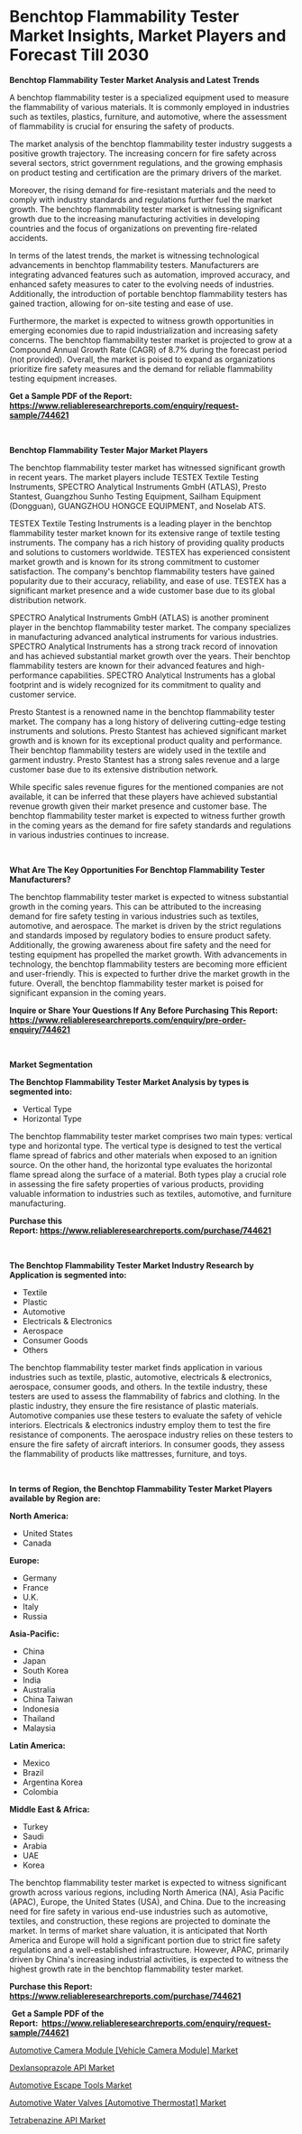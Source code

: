 <p><h1>Benchtop Flammability Tester Market Insights, Market Players and Forecast Till 2030</h1></p><p><strong>Benchtop Flammability Tester Market Analysis and Latest Trends</strong></p>
<p><p>A benchtop flammability tester is a specialized equipment used to measure the flammability of various materials. It is commonly employed in industries such as textiles, plastics, furniture, and automotive, where the assessment of flammability is crucial for ensuring the safety of products.</p><p>The market analysis of the benchtop flammability tester industry suggests a positive growth trajectory. The increasing concern for fire safety across several sectors, strict government regulations, and the growing emphasis on product testing and certification are the primary drivers of the market.</p><p>Moreover, the rising demand for fire-resistant materials and the need to comply with industry standards and regulations further fuel the market growth. The benchtop flammability tester market is witnessing significant growth due to the increasing manufacturing activities in developing countries and the focus of organizations on preventing fire-related accidents.</p><p>In terms of the latest trends, the market is witnessing technological advancements in benchtop flammability testers. Manufacturers are integrating advanced features such as automation, improved accuracy, and enhanced safety measures to cater to the evolving needs of industries. Additionally, the introduction of portable benchtop flammability testers has gained traction, allowing for on-site testing and ease of use.</p><p>Furthermore, the market is expected to witness growth opportunities in emerging economies due to rapid industrialization and increasing safety concerns. The benchtop flammability tester market is projected to grow at a Compound Annual Growth Rate (CAGR) of 8.7% during the forecast period (not provided). Overall, the market is poised to expand as organizations prioritize fire safety measures and the demand for reliable flammability testing equipment increases.</p></p>
<p><strong>Get a Sample PDF of the Report:&nbsp; <a href="https://www.reliableresearchreports.com/enquiry/request-sample/744621">https://www.reliableresearchreports.com/enquiry/request-sample/744621</a></strong></p>
<p>&nbsp;</p>
<p><strong>Benchtop Flammability Tester Major Market Players</strong></p>
<p><p>The benchtop flammability tester market has witnessed significant growth in recent years. The market players include TESTEX Textile Testing Instruments, SPECTRO Analytical Instruments GmbH (ATLAS), Presto Stantest, Guangzhou Sunho Testing Equipment, Sailham Equipment (Dongguan), GUANGZHOU HONGCE EQUIPMENT, and Noselab ATS.</p><p>TESTEX Textile Testing Instruments is a leading player in the benchtop flammability tester market known for its extensive range of textile testing instruments. The company has a rich history of providing quality products and solutions to customers worldwide. TESTEX has experienced consistent market growth and is known for its strong commitment to customer satisfaction. The company's benchtop flammability testers have gained popularity due to their accuracy, reliability, and ease of use. TESTEX has a significant market presence and a wide customer base due to its global distribution network.</p><p>SPECTRO Analytical Instruments GmbH (ATLAS) is another prominent player in the benchtop flammability tester market. The company specializes in manufacturing advanced analytical instruments for various industries. SPECTRO Analytical Instruments has a strong track record of innovation and has achieved substantial market growth over the years. Their benchtop flammability testers are known for their advanced features and high-performance capabilities. SPECTRO Analytical Instruments has a global footprint and is widely recognized for its commitment to quality and customer service.</p><p>Presto Stantest is a renowned name in the benchtop flammability tester market. The company has a long history of delivering cutting-edge testing instruments and solutions. Presto Stantest has achieved significant market growth and is known for its exceptional product quality and performance. Their benchtop flammability testers are widely used in the textile and garment industry. Presto Stantest has a strong sales revenue and a large customer base due to its extensive distribution network.</p><p>While specific sales revenue figures for the mentioned companies are not available, it can be inferred that these players have achieved substantial revenue growth given their market presence and customer base. The benchtop flammability tester market is expected to witness further growth in the coming years as the demand for fire safety standards and regulations in various industries continues to increase.</p></p>
<p>&nbsp;</p>
<p><strong>What Are The Key Opportunities For Benchtop Flammability Tester Manufacturers?</strong></p>
<p><p>The benchtop flammability tester market is expected to witness substantial growth in the coming years. This can be attributed to the increasing demand for fire safety testing in various industries such as textiles, automotive, and aerospace. The market is driven by the strict regulations and standards imposed by regulatory bodies to ensure product safety. Additionally, the growing awareness about fire safety and the need for testing equipment has propelled the market growth. With advancements in technology, the benchtop flammability testers are becoming more efficient and user-friendly. This is expected to further drive the market growth in the future. Overall, the benchtop flammability tester market is poised for significant expansion in the coming years.</p></p>
<p><strong>Inquire or Share Your Questions If Any Before Purchasing This Report: <a href="https://www.reliableresearchreports.com/enquiry/pre-order-enquiry/744621">https://www.reliableresearchreports.com/enquiry/pre-order-enquiry/744621</a></strong></p>
<p>&nbsp;</p>
<p><strong>Market Segmentation</strong></p>
<p><strong>The Benchtop Flammability Tester Market Analysis by types is segmented into:</strong></p>
<p><ul><li>Vertical Type</li><li>Horizontal Type</li></ul></p>
<p><p>The benchtop flammability tester market comprises two main types: vertical type and horizontal type. The vertical type is designed to test the vertical flame spread of fabrics and other materials when exposed to an ignition source. On the other hand, the horizontal type evaluates the horizontal flame spread along the surface of a material. Both types play a crucial role in assessing the fire safety properties of various products, providing valuable information to industries such as textiles, automotive, and furniture manufacturing.</p></p>
<p><strong>Purchase this Report:&nbsp;<a href="https://www.reliableresearchreports.com/purchase/744621">https://www.reliableresearchreports.com/purchase/744621</a></strong></p>
<p>&nbsp;</p>
<p><strong>The Benchtop Flammability Tester Market Industry Research by Application is segmented into:</strong></p>
<p><ul><li>Textile</li><li>Plastic</li><li>Automotive</li><li>Electricals & Electronics</li><li>Aerospace</li><li>Consumer Goods</li><li>Others</li></ul></p>
<p><p>The benchtop flammability tester market finds application in various industries such as textile, plastic, automotive, electricals & electronics, aerospace, consumer goods, and others. In the textile industry, these testers are used to assess the flammability of fabrics and clothing. In the plastic industry, they ensure the fire resistance of plastic materials. Automotive companies use these testers to evaluate the safety of vehicle interiors. Electricals & electronics industry employ them to test the fire resistance of components. The aerospace industry relies on these testers to ensure the fire safety of aircraft interiors. In consumer goods, they assess the flammability of products like mattresses, furniture, and toys.</p></p>
<p>&nbsp;</p>
<p><strong>In terms of Region, the Benchtop Flammability Tester Market Players available by Region are:</strong></p>
<p>
    <p> <strong> North America: </strong>
        <ul>
            <li>United States</li>
            <li>Canada</li>
        </ul>
        </p> 
    <p> <strong> Europe: </strong>
        <ul>
            <li>Germany</li>
            <li>France</li>
            <li>U.K.</li>
            <li>Italy</li>
            <li>Russia</li>
        </ul>
        </p> 
    <p> <strong> Asia-Pacific: </strong>
        <ul>
            <li>China</li>
            <li>Japan</li>
            <li>South Korea</li>
            <li>India</li>
            <li>Australia</li>
            <li>China Taiwan</li>
            <li>Indonesia</li>
            <li>Thailand</li>
            <li>Malaysia</li>
        </ul>
        </p> 
    <p> <strong> Latin America: </strong>
        <ul>
            <li>Mexico</li>
            <li>Brazil</li>
            <li>Argentina Korea</li>
            <li>Colombia</li>
        </ul>
        </p> 
    <p> <strong> Middle East & Africa: </strong>
        <ul>
            <li>Turkey</li>
            <li>Saudi</li>
            <li>Arabia</li>
            <li>UAE</li>
            <li>Korea</li>
        </ul>
    </p>
    </p>
<p><p>The benchtop flammability tester market is expected to witness significant growth across various regions, including North America (NA), Asia Pacific (APAC), Europe, the United States (USA), and China. Due to the increasing need for fire safety in various end-use industries such as automotive, textiles, and construction, these regions are projected to dominate the market. In terms of market share valuation, it is anticipated that North America and Europe will hold a significant portion due to strict fire safety regulations and a well-established infrastructure. However, APAC, primarily driven by China's increasing industrial activities, is expected to witness the highest growth rate in the benchtop flammability tester market.</p></p>
<p><strong>Purchase this Report: <a href="https://www.reliableresearchreports.com/purchase/744621">https://www.reliableresearchreports.com/purchase/744621</a></strong></p>
<p>&nbsp;<strong>Get a Sample PDF of the Report:&nbsp;&nbsp;<a href="https://www.reliableresearchreports.com/enquiry/request-sample/744621">https://www.reliableresearchreports.com/enquiry/request-sample/744621</a></strong></p>
<p><strong></strong></p>
<p><p><a href="https://medium.com/@beverlychen69/automotive-camera-module-vehicle-camera-module-market-research-report-its-history-and-forecast-2a17d7c75600">Automotive Camera Module [Vehicle Camera Module] Market</a></p><p><a href="https://github.com/zebdakicsin/Market-Research-Report-List-1/blob/main/dexlansoprazole-api-market.md">Dexlansoprazole API Market</a></p><p><a href="https://medium.com/@judyhunter52/automotive-escape-tools-market-competitive-analysis-market-trends-and-forecast-to-2030-9bca9ba5c3bc">Automotive Escape Tools Market</a></p><p><a href="https://medium.com/@marilynadams76/automotive-water-valves-automotive-thermostat-market-research-report-its-history-and-forecast-b5077905073a">Automotive Water Valves [Automotive Thermostat] Market</a></p><p><a href="https://github.com/Krish2023na/Market-Research-Report-List-1/blob/main/tetrabenazine-api-market.md">Tetrabenazine API Market</a></p></p>
